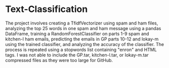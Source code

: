# Text-Classification
The project involves creating a TfidfVectorizer using spam and ham files, analyzing the top 25 words in one spam and ham message using a pandas DataFrame, training a RandomForestClassifier on parts 1-9 spam and kitchen-l ham emails, predicting the emails in GP parts 10-12 and lokay-m using the trained classifier, and analyzing the accuracy of the classifier. The process is repeated using a stopwords list containing "enron" and HTML tags. I was not able to include the GP.tar, kitchen-l.tar, or lokay-m.tar compressed files as they were too large for GitHub.
